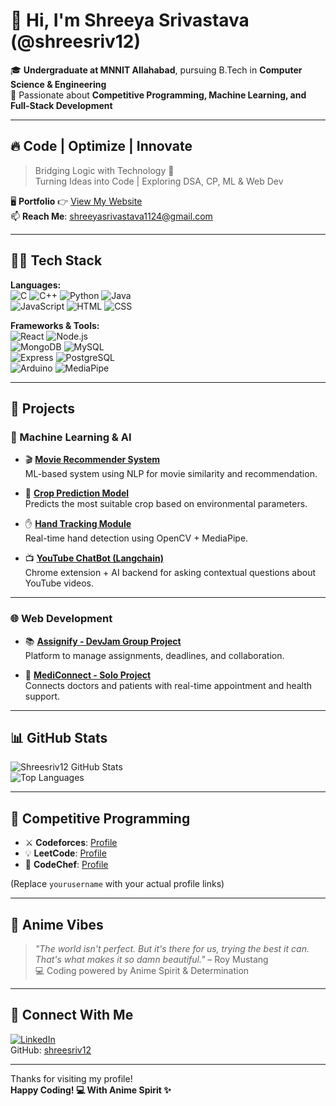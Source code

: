 # 👋 Hi, I'm Shreeya Srivastava (@shreesriv12)

🎓 **Undergraduate at MNNIT Allahabad**, pursuing B.Tech in **Computer Science & Engineering**  
🔧 Passionate about **Competitive Programming, Machine Learning, and Full-Stack Development**

---

## 🔥 Code | Optimize | Innovate
> Bridging Logic with Technology 🚀  
> Turning Ideas into Code | Exploring DSA, CP, ML & Web Dev

🖥️ **Portfolio** 👉 [View My Website](https://portfolio-nine-ivory-94.vercel.app/)  
📫 **Reach Me**: shreeyasrivastava1124@gmail.com

---

## 👩‍💻 Tech Stack

**Languages:**  
![C](https://img.shields.io/badge/-C-00599C?style=flat&logo=c) 
![C++](https://img.shields.io/badge/-C++-00599C?style=flat&logo=cplusplus) 
![Python](https://img.shields.io/badge/-Python-3776AB?style=flat&logo=python) 
![Java](https://img.shields.io/badge/-Java-007396?style=flat&logo=java)  
![JavaScript](https://img.shields.io/badge/-JavaScript-F7DF1E?style=flat&logo=javascript) 
![HTML](https://img.shields.io/badge/-HTML5-E34F26?style=flat&logo=html5) 
![CSS](https://img.shields.io/badge/-CSS3-1572B6?style=flat&logo=css3)

**Frameworks & Tools:**  
![React](https://img.shields.io/badge/-React-61DAFB?style=flat&logo=react) 
![Node.js](https://img.shields.io/badge/-Node.js-339933?style=flat&logo=nodedotjs)  
![MongoDB](https://img.shields.io/badge/-MongoDB-47A248?style=flat&logo=mongodb) 
![MySQL](https://img.shields.io/badge/-MySQL-4479A1?style=flat&logo=mysql)  
![Express](https://img.shields.io/badge/-Express.js-000000?style=flat&logo=express) 
![PostgreSQL](https://img.shields.io/badge/-PostgreSQL-336791?style=flat&logo=postgresql)  
![Arduino](https://img.shields.io/badge/-Arduino-00979D?style=flat&logo=arduino) 
![MediaPipe](https://img.shields.io/badge/-MediaPipe-FF6F00?style=flat)  

---

## 🚀 Projects

### 🤖 Machine Learning & AI
- 🎬 **[Movie Recommender System](https://github.com/shreesriv12/movie-recommender-system)**  
  ML-based system using NLP for movie similarity and recommendation.

- 🌾 **[Crop Prediction Model](https://github.com/shreesriv12/crop-prediction-model)**  
  Predicts the most suitable crop based on environmental parameters.

- ✋ **[Hand Tracking Module](https://github.com/shreesriv12/Hand-Tracking-module)**  
  Real-time hand detection using OpenCV + MediaPipe.

- 📺 **[YouTube ChatBot (Langchain)](https://github.com/shreesriv12/Youtube-ChatBot-using-Langchain)**  
  Chrome extension + AI backend for asking contextual questions about YouTube videos.

---

### 🌐 Web Development
- 📚 **[Assignify - DevJam Group Project](https://github.com/CoderFleet/DevJam)**  
  Platform to manage assignments, deadlines, and collaboration.

- 💊 **[MediConnect - Solo Project](https://github.com/shreesriv12/MediConnect)**  
  Connects doctors and patients with real-time appointment and health support.

---

## 📊 GitHub Stats

![Shreesriv12 GitHub Stats](https://github-readme-stats.vercel.app/api?username=shreesriv12&show_icons=true&theme=radical)  
![Top Languages](https://github-readme-stats.vercel.app/api/top-langs/?username=shreesriv12&layout=compact&theme=radical)

---

## 🎯 Competitive Programming

- ⚔️ **Codeforces**: [Profile](https://codeforces.com/profile/yourusername)  
- 💡 **LeetCode**: [Profile](https://leetcode.com/yourusername)  
- 🍳 **CodeChef**: [Profile](https://www.codechef.com/users/yourusername)  

(Replace `yourusername` with your actual profile links)

---

## 🌸 Anime Vibes

> *"The world isn't perfect. But it's there for us, trying the best it can. That's what makes it so damn beautiful."* – Roy Mustang  
> 💻 Coding powered by Anime Spirit & Determination

---

## 🔗 Connect With Me

[![LinkedIn](https://img.shields.io/badge/-LinkedIn-blue?style=flat&logo=linkedin)](https://www.linkedin.com/in/shreeya_srivastava_48c156)  
GitHub: [shreesriv12](https://github.com/shreesriv12)

---

Thanks for visiting my profile!  
**Happy Coding! 💻 With Anime Spirit ✨**

